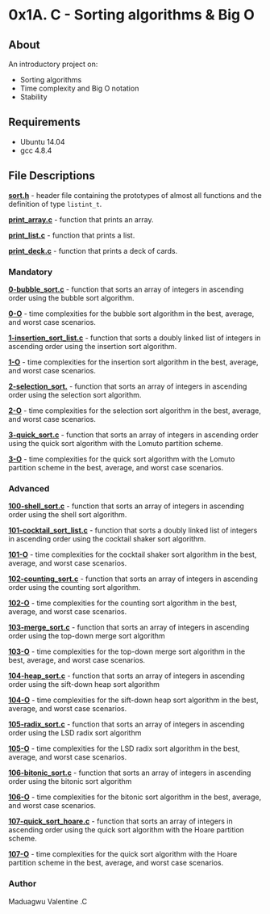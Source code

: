 # 0x1A. C - Sorting algorithms & Big O
## About
An introductory project on:
- Sorting algorithms
- Time complexity and Big O notation
- Stability
## Requirements
- Ubuntu 14.04
- gcc 4.8.4
## File Descriptions
**[sort.h](sort.h)** - header file containing the prototypes of almost all functions and the definition of type `listint_t`. 

**[print_array.c](print_array.c)** - function that prints an array.

**[print_list.c](print_list.c)** - function that prints a list.

**[print_deck.c](print_deck.c)** - function that prints a deck of cards.
### Mandatory
**[0-bubble_sort.c](0-bubble_sort.c)** - function that sorts an array of integers in ascending order using the bubble sort algorithm.

**[0-O](0-O)** - time complexities for the bubble sort algorithm in the best, average, and worst case scenarios.

**[1-insertion_sort_list.c](1-insertion_sort_list.c)** - function that sorts a doubly linked list of integers in ascending order using the insertion sort algorithm.

**[1-O](1-O)** - time complexities for the insertion sort algorithm in the best, average, and worst case scenarios.

**[2-selection_sort.](2-selection_sort.)** - function that sorts an array of integers in ascending order using the selection sort algorithm.

**[2-O](2-O)** - time complexities for the selection sort algorithm in the best, average, and worst case scenarios.

**[3-quick_sort.c](3-quick_sort.c)** - function that sorts an array of integers in ascending order using the quick sort algorithm with the Lomuto partition scheme.

**[3-O](3-O)** - time complexities for the quick sort algorithm with the Lomuto partition scheme in the best, average, and worst case scenarios.


### Advanced
**[100-shell_sort.c](100-shell_sort.c)** - function that sorts an array of integers in ascending order using the shell sort algorithm.

**[101-cocktail_sort_list.c](101-cocktail_sort_list.c)** - function that sorts a doubly linked list of integers in ascending order using the cocktail shaker sort algorithm.

**[101-O](101-O)** - time complexities for the cocktail shaker sort algorithm in the best, average, and worst case scenarios.

**[102-counting_sort.c](102-counting_sort.c)** - function that sorts an array of integers in ascending order using the counting sort algorithm.

**[102-O](102-O)** - time complexities for the counting sort algorithm in the best, average, and worst case scenarios.

**[103-merge_sort.c](103-merge_sort.c)** - function that sorts an array of integers in ascending order using the top-down merge sort algorithm

**[103-O](103-O)** - time complexities for the top-down merge sort algorithm in the best, average, and worst case scenarios.

**[104-heap_sort.c](104-heap_sort.c)** - function that sorts an array of integers in ascending order using the sift-down heap sort algorithm

**[104-O](104-O)** - time complexities for the sift-down heap sort algorithm in the best, average, and worst case scenarios.

**[105-radix_sort.c](105-radix_sort.c)** - function that sorts an array of integers in ascending order using the LSD radix sort algorithm

**[105-O](105-O)** - time complexities for the LSD radix sort algorithm in the best, average, and worst case scenarios.

**[106-bitonic_sort.c](106-bitonic_sort.c)** - function that sorts an array of integers in ascending order using the bitonic sort algorithm

**[106-O](106-O)** - time complexities for the bitonic sort algorithm in the best, average, and worst case scenarios.

**[107-quick_sort_hoare.c](107-quick_sort_hoare.c)** - function that sorts an array of integers in ascending order using the quick sort algorithm with the Hoare partition scheme.

**[107-O](107-O)** - time complexities for the quick sort algorithm with the Hoare partition scheme in the best, average, and worst case scenarios.


### Author
Maduagwu Valentine .C
